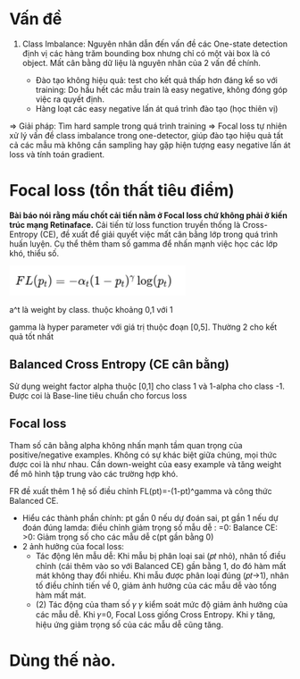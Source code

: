 # Vấn đề
1. Class Imbalance: Nguyên nhân dẫn đến vấn đề các One-state detection định vị các hàng trăm bounding box nhưng chỉ có một vài box là có object. Mất cân bằng dữ liệu là nguyên nhân của 2 vấn đề chính.

    - Đào tạo không hiệu quả: test cho kết quả thấp hơn đáng kể so với training: Do hầu hết các mẫu train là easy negative, không đóng góp việc ra quyết định.
    - Hàng loạt các easy negative lấn át quá trình đào tạo (học thiên vị)

=> Giải pháp: Tìm hard sample trong quá trình training => Focal loss tự nhiên xử lý vấn đề class imbalance trong one-detector, giúp đào tạo hiệu quả tất cả các mẫu mà không cần sampling hay gặp hiện tượng easy negative lấn át loss và tính toán gradient.
 
# Focal loss (tổn thất tiêu điểm)
**Bài báo nói rằng mấu chốt cải tiến nằm ở Focal loss chứ không phải ở kiến trúc mạng Retinaface.**
Cải tiến từ loss function truyền thống là Cross-Entropy (CE), đề xuất để giải quyết việc mất cân bằng lớp trong quá trình huấn luyện.
Cụ thể thêm tham số gamma để nhấn mạnh việc học các lớp khó, thiểu số.

![](fomular.png)

a^t là weight by class. thuộc khoảng 0,1 với 1

gamma là hyper parameter với giá trị thuộc đoạn [0,5]. Thường 2 cho kết quả tốt nhất

## Balanced Cross Entropy (CE cân bằng)
Sử dụng weight factor alpha thuộc [0,1] cho class 1 và 1-alpha cho class -1.
Được coi là Base-line tiêu chuẩn cho forcus loss
## Focal loss
Tham số cân bằng alpha không nhấn mạnh tầm quan trọng của positive/negative examples. Không có sự khác biệt giữa chúng, mọi thức được coi là như nhau. Cần down-weight của easy example và tăng weight để mô hình tập trung vào các trường hợp khó.


FR đề xuất thêm 1 hệ số điều chỉnh FL(pt)=-(1-pt)^gamma và công thức Balanced CE.
- Hiểu các thành phần chính: 
    pt gần 0 nếu dự đoán sai, pt gần 1 nếu dự đoán đúng
    lamda: điều chỉnh giảm trọng số mẫu dễ :
        =0: Balance CE:
        >0: Giảm trọng số cho các mẫu dễ c(pt gần bằng 0)
- 2 ảnh hưởng của focal loss:
    - Tác động lên mẫu dễ:
        Khi mẫu bị phân loại sai (𝑝𝑡 nhỏ), nhân tố điều chỉnh (cái thêm vào so với Balanced CE) gần bằng 1, do đó hàm mất mát không thay đổi nhiều.
        Khi mẫu được phân loại đúng (𝑝𝑡→1), nhân tố điều chỉnh tiến về 0, giảm ảnh hưởng của các mẫu dễ vào tổng hàm mất mát.
    - (2) Tác động của tham số 𝛾
        𝛾 kiểm soát mức độ giảm ảnh hưởng của các mẫu dễ.
        Khi 𝛾=0, Focal Loss giống Cross Entropy.
        Khi 𝛾 tăng, hiệu ứng giảm trọng số của các mẫu dễ cũng tăng.


# Dùng thế nào.